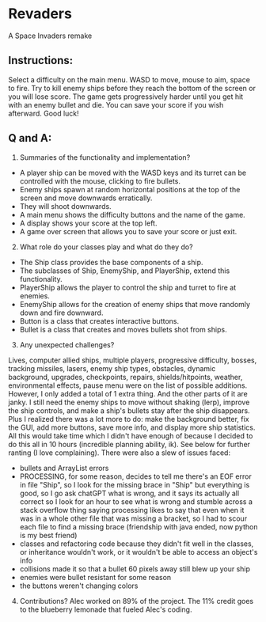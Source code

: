# Revaders
A Space Invaders remake

## Instructions:
Select a difficulty on the main menu. WASD to move, mouse to aim, space to fire. Try to kill enemy ships before they reach the bottom of the screen or you will lose score. The game gets progressively harder until you get hit with an enemy bullet and die. You can save your score if you wish afterward. Good luck!

## Q and A:
1. Summaries of the functionality and implementation?
- A player ship can be moved with the WASD keys and its turret can be controlled with the mouse, clicking to fire bullets.
- Enemy ships spawn at random horizontal positions at the top of the screen and move downwards erratically.
- They will shoot downwards.
- A main menu shows the difficulty buttons and the name of the game.
- A display shows your score at the top left.
- A game over screen that allows you to save your score or just exit.

2. What role do your classes play and what do they do?
- The Ship class provides the base components of a ship.
- The subclasses of Ship, EnemyShip, and PlayerShip, extend this functionality. 
- PlayerShip allows the player to control the ship and turret to fire at enemies.
- EnemyShip allows for the creation of enemy ships that move randomly down and fire downward.
- Button is a class that creates interactive buttons.
- Bullet is a class that creates and moves bullets shot from ships.

3. Any unexpected challenges?

Lives, computer allied ships, multiple players, progressive difficulty, bosses, tracking missiles, lasers, enemy ship types, obstacles, dynamic background, upgrades, checkpoints, repairs, shields/hitpoints, weather, environmental effects, pause menu were on the list of possible additions.
However, I only added a total of 1 extra thing. And the other parts of it are janky. I still need the enemy ships to move without shaking (lerp), improve the ship controls, and make a ship's bullets stay after the ship disappears.
Plus I realized there was a lot more to do: make the background better, fix the GUI, add more buttons, save more info, and display more ship statistics. All this would take time which I didn't have enough of because I decided to do this all in 10 hours (incredible planning ability, ik). See below for further ranting (I love complaining).
There were also a slew of issues faced:
- bullets and ArrayList errors
- PROCESSING, for some reason, decides to tell me there's an EOF error in file "Ship", so I look for the missing brace in "Ship" but everything is good, so I go ask chatGPT what is wrong, and it says its actually all correct so I look for an hour to see what is wrong and stumble across a stack overflow thing saying processing likes to say that even when it was in a whole other file that was missing a bracket, so I had to scour each file to find a missing brace (friendship with java ended, now python is my best friend)
- classes and refactoring code because they didn't fit well in the classes, or inheritance wouldn't work, or it wouldn't be able to access an object's info
- collisions made it so that a bullet 60 pixels away still blew up your ship
- enemies were bullet resistant for some reason
- the buttons weren't changing colors

4. Contributions?
Alec worked on 89% of the project. The 11% credit goes to the blueberry lemonade that fueled Alec's coding.
